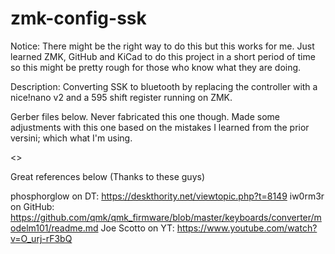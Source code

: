 # zmk-config-ssk

Notice: There might be the right way to do this but this works for me. Just learned ZMK, GitHub and KiCad to do this project in a short period of time so this might be pretty rough for those who know what they are doing.

Description: Converting SSK to bluetooth by replacing the controller with a nice!nano v2 and a 595 shift register running on ZMK.

Gerber files below. Never fabricated this one though. Made some adjustments with this one based on the mistakes I learned from the prior versini; which what I'm using.

<<to attach>>

Great references below (Thanks to these guys)

phosphorglow on DT: https://deskthority.net/viewtopic.php?t=8149
iw0rm3r on GitHub:  https://github.com/qmk/qmk_firmware/blob/master/keyboards/converter/modelm101/readme.md
Joe Scotto on YT: https://www.youtube.com/watch?v=O_urj-rF3bQ
